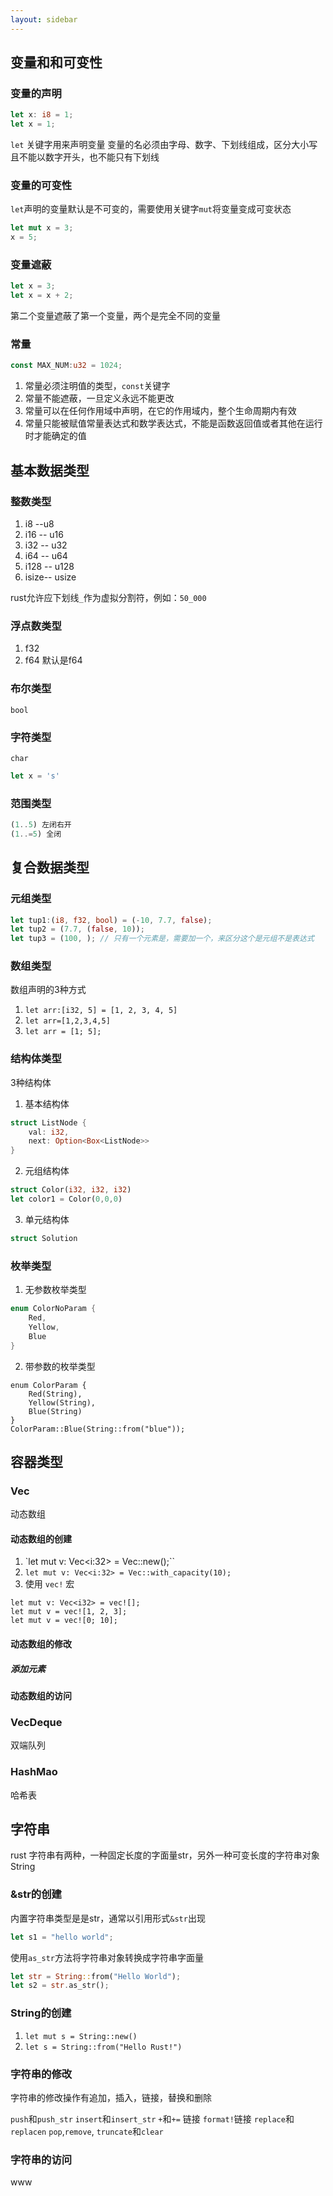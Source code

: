 ```yaml
---
layout: sidebar
---
```

## 变量和和可变性
### 变量的声明
``` rust
let x: i8 = 1;
let x = 1;
```
`let` 关键字用来声明变量
变量的名必须由字母、数字、下划线组成，区分大小写且不能以数字开头，也不能只有下划线
### 变量的可变性
`let`声明的变量默认是不可变的，需要使用关键字`mut`将变量变成可变状态
``` rust
let mut x = 3;
x = 5;

```
### 变量遮蔽
``` rust
let x = 3;
let x = x + 2;
```
第二个变量遮蔽了第一个变量，两个是完全不同的变量
### 常量
``` rust
const MAX_NUM:u32 = 1024;
```
1. 常量必须注明值的类型，`const`关键字
2. 常量不能遮蔽，一旦定义永远不能更改
3. 常量可以在任何作用域中声明，在它的作用域内，整个生命周期内有效
4. 常量只能被赋值常量表达式和数学表达式，不能是函数返回值或者其他在运行时才能确定的值

## 基本数据类型
### 整数类型
1. i8 --u8
2. i16 -- u16
3. i32 -- u32
4. i64 -- u64
5. i128 -- u128
6. isize-- usize

rust允许应下划线`_`作为虚拟分割符，例如：`50_000`
### 浮点数类型
1. f32
2. f64
默认是f64
### 布尔类型
`bool`
### 字符类型
`char`
``` rust
let x = 's'
```
### 范围类型
``` rust
(1..5) 左闭右开
(1..=5) 全闭
```

## 复合数据类型

### 元组类型
``` rust
let tup1:(i8, f32, bool) = (-10, 7.7, false);
let tup2 = (7.7, (false, 10));
let tup3 = (100, ); // 只有一个元素是，需要加一个，来区分这个是元组不是表达式
```
### 数组类型
数组声明的3种方式
1.  `let arr:[i32, 5] = [1, 2, 3, 4, 5]`
2.  `let arr=[1,2,3,4,5]`
3.  `let arr = [1; 5];`

### 结构体类型
3种结构体
1.  基本结构体
``` rust
struct ListNode {
	val: i32,
	next: Option<Box<ListNode>>
}
```
2. 元组结构体
``` rust
struct Color(i32, i32, i32)
let color1 = Color(0,0,0)
```
3. 单元结构体
``` rust
struct Solution
```

### 枚举类型
1. 无参数枚举类型
``` rust
enum ColorNoParam {
	Red,
	Yellow,
	Blue
}
```
2. 带参数的枚举类型
```
enum ColorParam {
	Red(String),
	Yellow(String),
	Blue(String)
}
ColorParam::Blue(String::from("blue"));
```
## 容器类型
### Vec
动态数组
#### 动态数组的创建
1. `let mut v: Vec<i:32> = Vec::new();``
2. `let mut v: Vec<i:32> = Vec::with_capacity(10);`
3.  使用 `vec!` 宏 
```
let mut v: Vec<i32> = vec![];
let mut v = vec![1, 2, 3];
let mut v = vec![0; 10];
```
#### 动态数组的修改
##### 添加元素
#### 动态数组的访问

### VecDeque
双端队列

### HashMao
哈希表

## 字符串
rust 字符串有两种，一种固定长度的字面量str，另外一种可变长度的字符串对象String

### &str的创建
内置字符串类型是是str，通常以引用形式`&str`出现
``` rust
let s1 = "hello world";
```
使用`as_str`方法将字符串对象转换成字符串字面量
``` rust
let str = String::from("Hello World");
let s2 = str.as_str();
```
### String的创建
1. `let mut s = String::new()`
2. `let s = String::from("Hello Rust!")`

### 字符串的修改
字符串的修改操作有追加，插入，链接，替换和删除

`push`和`push_str`
`insert`和`insert_str`
`+`和`+=` 链接
`format!`链接
`replace`和`replacen`
`pop`,`remove`, `truncate`和`clear`

### 字符串的访问

www